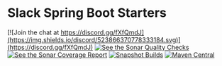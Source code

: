 # Slack Spring Boot Starters

[![Join the chat at https://discord.gg/fXfQmdJ](https://img.shields.io/discord/523866370778333184.svg)](https://discord.gg/fXfQmdJ)
[![See the Sonar Quality Checks](https://sonarcloud.io/api/project_badges/measure?project=com.kreait.slack-spring-boot-starter&metric=alert_status&metric=alert_status)](https://sonarcloud.io/dashboard?id=com.kreait.slack-spring-boot-starter)
[![See the Sonar Coverage Report](https://sonarcloud.io/api/project_badges/measure?project=com.kreait.slack-spring-boot-starter&metric=coverage)](https://sonarcloud.io/dashboard?id=com.kreait.slack-spring-boot-starter)
[![Snapshot Builds](https://github.com/kreait/slack-spring-boot-starter/workflows/Snapshot%20Publish/badge.svg?branch=main)](https://github.com/kreait/slack-spring-boot-starter)
[![Maven Central](https://img.shields.io/maven-central/v/com.kreait.slack/slack-spring-boot-starter)](https://search.maven.org/artifact/com.kreait.slack/slack-spring-boot-starter)
